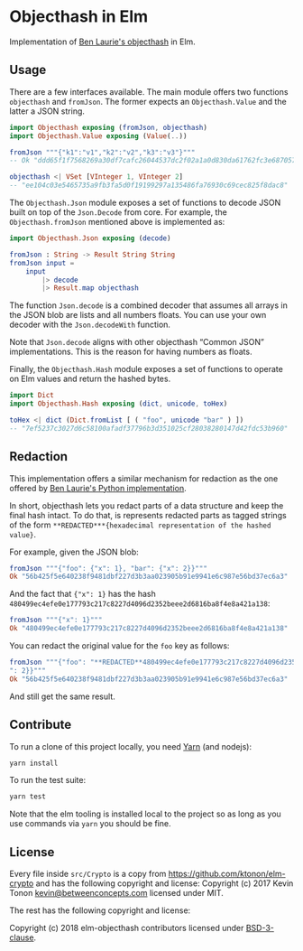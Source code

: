 # Objecthash in Elm

Implementation of [Ben Laurie's
objecthash](https://github.com/benlaurie/objecthash) in Elm.


## Usage

There are a few interfaces available. The main module offers two functions
`objecthash` and `fromJson`. The former expects an `Objecthash.Value` and the
latter a JSON string.

```elm
import Objecthash exposing (fromJson, objecthash)
import Objecthash.Value exposing (Value(..))

fromJson """{"k1":"v1","k2":"v2","k3":"v3"}"""
-- Ok "ddd65f1f7568269a30df7cafc26044537dc2f02a1a0d830da61762fc3e687057"

objecthash <| VSet [VInteger 1, VInteger 2]
-- "ee104c03e5465735a9fb3fa5d0f19199297a135486fa76930c69cec825f8dac8"
```

The `Objecthash.Json` module exposes a set of functions to decode JSON built
on top of the `Json.Decode` from core. For example, the `Objecthash.fromJson`
mentioned above is implemented as:

```elm
import Objecthash.Json exposing (decode)

fromJson : String -> Result String String
fromJson input =
    input
        |> decode
        |> Result.map objecthash
```

The function `Json.decode` is a combined decoder that assumes all arrays in
the JSON blob are lists and all numbers floats. You can use your own decoder
with the `Json.decodeWith` function.

Note that `Json.decode` aligns with other objecthash “Common JSON”
implementations. This is the reason for having numbers as floats.

Finally, the `Objecthash.Hash` module exposes a set of functions to operate on
Elm values and return the hashed bytes.

```elm
import Dict
import Objecthash.Hash exposing (dict, unicode, toHex)

toHex <| dict (Dict.fromList [ ( "foo", unicode "bar" ) ])
-- "7ef5237c3027d6c58100afadf37796b3d351025cf28038280147d42fdc53b960"
```

## Redaction

This implementation offers a similar mechanism for redaction as the one
offered by [Ben Laurie's Python implementation](https://github.com/benlaurie/objecthash/blob/master/objecthash.py).

In short, objecthash lets you redact parts of a data structure and keep the
final hash intact. To do that, is represents redacted parts as tagged strings
of the form `**REDACTED***{hexadecimal representation of the hashed value}`.

For example, given the JSON blob:

```elm
fromJson """{"foo": {"x": 1}, "bar": {"x": 2}}"""
Ok "56b425f5e640238f9481dbf227d3b3aa023905b91e9941e6c987e56bd37ec6a3"
```

And the fact that `{"x": 1}` has the hash `480499ec4efe0e177793c217c8227d4096d2352beee2d6816ba8f4e8a421a138`:

```elm
fromJson """{"x": 1}"""
Ok "480499ec4efe0e177793c217c8227d4096d2352beee2d6816ba8f4e8a421a138"
```

You can redact the original value for the `foo` key as follows:

```elm
fromJson """{"foo": "**REDACTED**480499ec4efe0e177793c217c8227d4096d2352beee2d6816ba8f4e8a421a138", "bar": {"x
": 2}}"""
Ok "56b425f5e640238f9481dbf227d3b3aa023905b91e9941e6c987e56bd37ec6a3"
```

And still get the same result.


## Contribute

To run a clone of this project locally, you need
[Yarn](https://yarnpkg.com/) (and nodejs):

```sh
yarn install
```

To run the test suite:

```sh
yarn test
```

Note that the elm tooling is installed local to the project so as long as you
use commands via `yarn` you should be fine.


## License

Every file inside `src/Crypto` is a copy from
https://github.com/ktonon/elm-crypto and has the following copyright and
license: Copyright (c) 2017 Kevin Tonon <kevin@betweenconcepts.com> licensed
under MIT.


The rest has the following copyright and
license:

Copyright (c) 2018 elm-objecthash contributors licensed under [BSD-3-clause](LICENSE).
